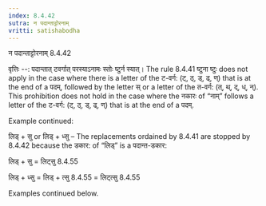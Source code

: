 ```yaml
---
index: 8.4.42
sutra: न पदान्ताट्टोरनाम्
vritti: satishabodha
---
```



 न पदान्ताट्टोरनाम् 8.4.42 


वृत्तिः --: पदान्तात् टवर्गात् परस्याऽनामः स्तोः ष्टुर्न स्यात्। The rule 8.4.41 ष्टुना ष्टुः does not apply in the case where there is a letter of the ट-वर्ग: (ट्, ठ्, ड्, ढ्, ण्) that is at the end of a पदम्, followed by the letter स् or a letter of the त-वर्ग: (त्, थ्, द्, ध्, न्). This prohibition does not hold in the case where the नकारः of “नाम्” follows a letter of the ट-वर्ग: (ट्, ठ्, ड्, ढ्, ण्) that is at the end of a पदम्. 


Example continued: 


लिड् + सु or लिड् + ध्सु – The replacements ordained by 8.4.41 are stopped by 8.4.42 because the डकार: of “लिड्” is a पदान्त-डकार: 


लिड् + सु = लिट्सु 8.4.55 


लिड् + ध्सु = लिड् + त्सु 8.4.55 = लिट्त्सु 8.4.55 


Examples continued below. 


